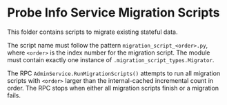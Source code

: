# Probe Info Service Migration Scripts

This folder contains scripts to migrate existing stateful data.

The script name must follow the pattern `migration_script_<order>.py`,
where `<order>` is the index number for the migration script.  The module
must contain exactly one instance of `.migration_script_types.Migrator`.

The RPC `AdminService.RunMigrationScripts()` attempts to run all migration
scripts with `<order>` larger than the internal-cached incremental count in
order.  The RPC stops when either all migration scripts finish or a migration
fails.

